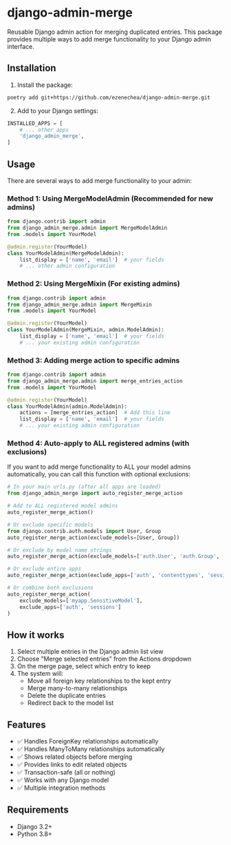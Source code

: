 # django-admin-merge

Reusable Django admin action for merging duplicated entries. This package provides multiple ways to add merge functionality to your Django admin interface.

## Installation

1. Install the package:
```bash
poetry add git+https://github.com/ezenechea/django-admin-merge.git
```

2. Add to your Django settings:
```python
INSTALLED_APPS = [
    # ... other apps
    'django_admin_merge',
]
```

## Usage

There are several ways to add merge functionality to your admin:

### Method 1: Using MergeModelAdmin (Recommended for new admins)

```python
from django.contrib import admin
from django_admin_merge.admin import MergeModelAdmin
from .models import YourModel

@admin.register(YourModel)
class YourModelAdmin(MergeModelAdmin):
    list_display = ['name', 'email']  # your fields
    # ... other admin configuration
```

### Method 2: Using MergeMixin (For existing admins)

```python
from django.contrib import admin
from django_admin_merge.admin import MergeMixin
from .models import YourModel

@admin.register(YourModel)
class YourModelAdmin(MergeMixin, admin.ModelAdmin):
    list_display = ['name', 'email']  # your fields
    # ... your existing admin configuration
```

### Method 3: Adding merge action to specific admins

```python
from django.contrib import admin
from django_admin_merge.admin import merge_entries_action
from .models import YourModel

@admin.register(YourModel)
class YourModelAdmin(admin.ModelAdmin):
    actions = [merge_entries_action]  # Add this line
    list_display = ['name', 'email']  # your fields
    # ... your existing admin configuration
```

### Method 4: Auto-apply to ALL registered admins (with exclusions)

If you want to add merge functionality to ALL your model admins automatically, you can call this function with optional exclusions:

```python
# In your main urls.py (after all apps are loaded)
from django_admin_merge import auto_register_merge_action

# Add to ALL registered model admins
auto_register_merge_action()

# Or exclude specific models
from django.contrib.auth.models import User, Group
auto_register_merge_action(exclude_models=[User, Group])

# Or exclude by model name strings
auto_register_merge_action(exclude_models=['auth.User', 'auth.Group', 'MyModel'])

# Or exclude entire apps
auto_register_merge_action(exclude_apps=['auth', 'contenttypes', 'sessions'])

# Or combine both exclusions
auto_register_merge_action(
    exclude_models=['myapp.SensitiveModel'],
    exclude_apps=['auth', 'sessions']
)
```


## How it works

1. Select multiple entries in the Django admin list view
2. Choose "Merge selected entries" from the Actions dropdown
3. On the merge page, select which entry to keep
4. The system will:
   - Move all foreign key relationships to the kept entry
   - Merge many-to-many relationships
   - Delete the duplicate entries
   - Redirect back to the model list

## Features

- ✅ Handles ForeignKey relationships automatically
- ✅ Handles ManyToMany relationships automatically  
- ✅ Shows related objects before merging
- ✅ Provides links to edit related objects
- ✅ Transaction-safe (all or nothing)
- ✅ Works with any Django model
- ✅ Multiple integration methods

## Requirements

- Django 3.2+
- Python 3.8+
